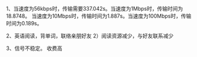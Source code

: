 1、当速度为56kbps时，传输需要337.042s。当速度为1Mbps时，传输时间为18.8748。
当速度为10Mbps时，传输时间为1.887s。当速度为100Mbps时，传输时间为0.189s。

2、英语阅读，背单词，联络亲朋好友   2）阅读资源减少，与好友联系减少

3、信号不稳定。 收费高
